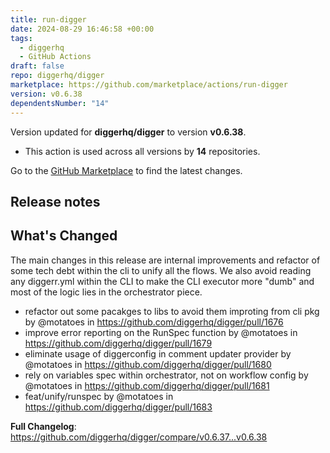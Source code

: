 ```yaml
---
title: run-digger
date: 2024-08-29 16:46:58 +00:00
tags:
  - diggerhq
  - GitHub Actions
draft: false
repo: diggerhq/digger
marketplace: https://github.com/marketplace/actions/run-digger
version: v0.6.38
dependentsNumber: "14"
---
```



Version updated for **diggerhq/digger** to version **v0.6.38**.
- This action is used across all versions by **14** repositories.

Go to the [GitHub Marketplace](https://github.com/marketplace/actions/run-digger) to find the latest changes.

## Release notes

## What's Changed
The main changes in this release are internal improvements and refactor of some tech debt within the cli to unify all the flows. We also avoid reading any diggerr.yml within the CLI to make the CLI executor more "dumb" and most of the logic lies in the orchestrator piece.

* refactor out some pacakges to libs to avoid them improting from cli pkg by @motatoes in https://github.com/diggerhq/digger/pull/1676
* improve error reporting on the RunSpec function by @motatoes in https://github.com/diggerhq/digger/pull/1679
* eliminate usage of diggerconfig in comment updater provider by @motatoes in https://github.com/diggerhq/digger/pull/1680
* rely on variables spec within orchestrator, not on workflow config by @motatoes in https://github.com/diggerhq/digger/pull/1681
* feat/unify/runspec by @motatoes in https://github.com/diggerhq/digger/pull/1683


**Full Changelog**: https://github.com/diggerhq/digger/compare/v0.6.37...v0.6.38
